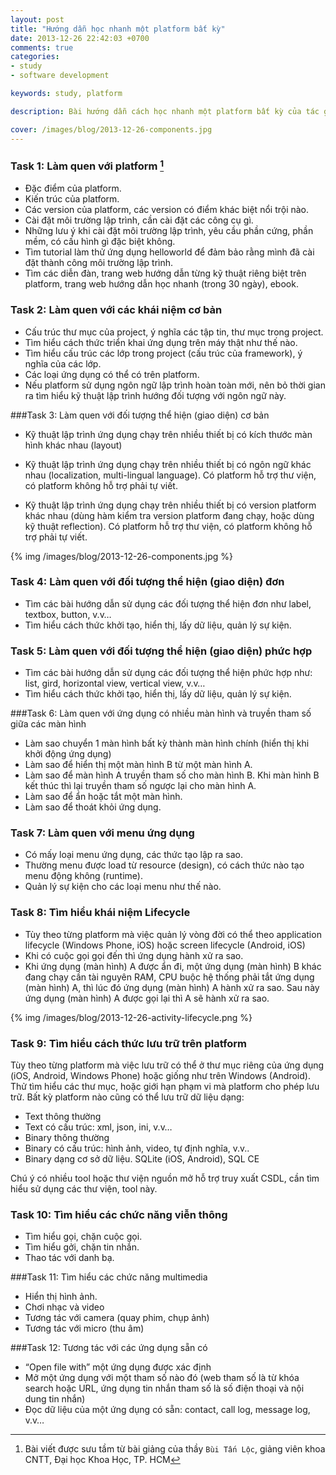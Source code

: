 ```yaml
---
layout: post
title: "Hướng dẫn học nhanh một platform bất kỳ"
date: 2013-12-26 22:42:03 +0700
comments: true
categories: 
- study
- software development

keywords: study, platform

description: Bài hướng dẫn cách học nhanh một platform bất kỳ của tác giả Bùi Tấn Lộc, giảng viên CNTT, đại học Khoa Học TP. Hồ Chí Minh

cover: /images/blog/2013-12-26-components.jpg
---
```



### Task 1: Làm quen với platform [^1]

* Đặc điểm của platform.
* Kiến trúc của platform.
* Các version của platform, các version có điểm khác biệt nổi trội nào.
* Cài đặt môi trường lập trình, cần cài đặt các công cụ gì.
* Những lưu ý khi cài đặt môi trường lập trình, yêu cầu phần cứng, phần mềm, có cấu hình gì đặc biệt không.
* Tìm tutorial làm thử ứng dụng helloworld để đảm bảo rằng mình đã cài đặt thành công môi trường lập trình.
* Tìm các diễn đàn, trang web hướng dẫn từng kỹ thuật riêng biệt trên platform, trang web hướng dẫn học nhanh (trong 30 ngày), ebook.

### Task 2: Làm quen với các khái niệm cơ bản

* Cấu trúc thư mục của project, ý nghĩa các tập tin, thư mục trong project.
* Tìm hiểu cách thức triển khai ứng dụng trên máy thật như thế nào.
* Tìm hiểu cấu trúc các lớp trong project (cấu trúc của framework), ý nghĩa của các lớp.
* Các loại ứng dụng có thể có trên platform.
* Nếu platform sử dụng ngôn ngữ lập trình hoàn toàn mới, nên bỏ thời gian ra tìm hiểu kỹ thuật lập trình hướng đối tượng với ngôn ngữ này.

###Task 3: Làm quen với đối tượng thể hiện (giao diện) cơ bản

* Kỹ thuật lập trình ứng dụng chạy trên nhiều thiết bị có kích thước màn hình khác nhau (layout)

* Kỹ thuật lập trình ứng dụng chạy trên nhiều thiết bị có ngôn ngữ khác nhau (localization, multi-lingual language). Có platform hỗ trợ thư viện, có platform không hỗ trợ phải tự viết.

* Kỹ thuật lập trình ứng dụng chạy trên nhiều thiết bị có version platform khác nhau (dùng hàm kiểm tra version platform đang chạy, hoặc dùng kỹ thuật reflection). Có platform hỗ trợ thư viện, có platform không hỗ trợ phải tự viết.

{% img /images/blog/2013-12-26-components.jpg %}

### Task 4: Làm quen với đối tượng thể hiện (giao diện) đơn

* Tìm các bài hướng dẫn sử dụng các đối tượng thể hiện đơn như label, textbox, button, v.v…
* Tìm hiểu cách thức khởi tạo, hiển thị, lấy dữ liệu, quản lý sự kiện.

### Task 5: Làm quen với đối tượng thể hiện (giao diện) phức hợp

* Tìm các bài hướng dẫn sử dụng các đối tượng thể hiện phức hợp như: list, gird, horizontal view, vertical view, v.v…
* Tìm hiểu cách thức khởi tạo, hiển thị, lấy dữ liệu, quản lý sự kiện.

###Task 6: Làm quen với ứng dụng có nhiều màn hình và truyền tham số giữa các màn hình

* Làm sao chuyển 1 màn hình bất kỳ thành màn hình chính (hiển thị khi khởi động ứng dụng)
* Làm sao để hiển thị một màn hình B từ một màn hình A.
* Làm sao để màn hình A truyền tham số cho màn hình B. Khi màn hình B kết thúc thì lại truyền tham số ngược lại cho màn hình A.
* Làm sao để ẩn hoặc tắt một màn hình.
* Làm sao để thoát khỏi ứng dụng.

### Task 7: Làm quen với menu ứng dụng

* Có mấy loại menu ứng dụng, các thức tạo lập ra sao.
* Thường menu được load từ resource (design), có cách thức nào tạo menu động không (runtime).
* Quản lý sự kiện cho các loại menu như thế nào.

### Task 8: Tìm hiểu khái niệm Lifecycle

* Tùy theo từng platform mà việc quản lý vòng đời có thể theo application lifecycle (Windows Phone, iOS) hoặc screen lifecycle (Android, iOS)
* Khi có cuộc gọi gọi đến thì ứng dụng hành xử ra sao.
* Khi ứng dụng (màn hình) A được ẩn đi, một ứng dụng (màn hình) B khác đang chạy cần tài nguyên RAM, CPU buộc hệ thống phải tắt ứng dụng (màn hình) A, thì lúc đó ứng dụng (màn hình) A hành xử ra sao. Sau này ứng dụng (màn hình) A được gọi lại thì A sẽ hành xử ra sao.

{% img /images/blog/2013-12-26-activity-lifecycle.png %}

### Task 9: Tìm hiểu cách thức lưu trữ trên platform

Tùy theo từng platform mà việc lưu trữ có thể ở thư mục riêng của ứng dụng (iOS, Android, Windows Phone) hoặc giống như trên Windows (Android). Thử tìm hiểu các thư mục, hoặc giới hạn phạm vi mà platform cho phép lưu trữ.
Bất kỳ platform nào cũng có thể lưu trữ dữ liệu dạng:
- Text thông thường
- Text có cấu trúc: xml, json, ini, v.v…
- Binary thông thường
- Binary có cấu trúc: hình ảnh, video, tự định nghĩa, v.v..
- Binary dạng cơ sở dữ liệu. SQLite (iOS, Android), SQL CE

Chú ý có nhiều tool hoặc thư viện nguồn mở hỗ trợ truy xuất CSDL, cần tìm hiểu sử dụng các thư viện, tool này.

### Task 10: Tìm hiểu các chức năng viễn thông

* Tìm hiểu gọi, chặn cuộc gọi.
* Tìm hiểu gởi, chặn tin nhắn.
* Thao tác với danh bạ.

###Task 11: Tìm hiểu các chức năng multimedia

* Hiển thị hình ảnh.
* Chơi nhạc và video
* Tương tác với camera (quay phim, chụp ảnh)
* Tương tác với micro (thu âm)

###Task 12: Tương tác với các ứng dụng sẵn có

* “Open file with” một ứng dụng được xác định
* Mở một ứng dụng với một tham số nào đó (web tham số là từ khóa search hoặc URL, ứng dụng tin nhắn tham số là số điện thoại và nội dung tin nhắn)
* Đọc dữ liệu của một ứng dụng có sẵn: contact, call log, message log, v.v…

[^1]: Bài viết được sưu tầm từ bài giảng của thầy `Bùi Tấn Lộc`, giảng viên khoa CNTT, Đại học Khoa Học, TP. HCM
